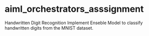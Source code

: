 # aiml_orchestrators_asssignment
Handwritten Digit Recognition Implement Enseble Model to classify handwritten digits from the MNIST dataset.
